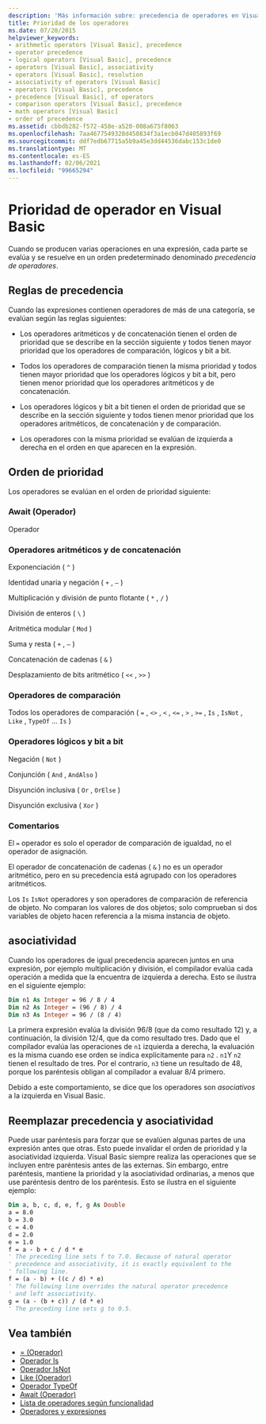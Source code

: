 ```yaml
---
description: 'Más información sobre: precedencia de operadores en Visual Basic'
title: Prioridad de los operadores
ms.date: 07/20/2015
helpviewer_keywords:
- arithmetic operators [Visual Basic], precedence
- operator precedence
- logical operators [Visual Basic], precedence
- operators [Visual Basic], associativity
- operators [Visual Basic], resolution
- associativity of operators [Visual Basic]
- operators [Visual Basic], precedence
- precedence [Visual Basic], of operators
- comparison operators [Visual Basic], precedence
- math operators [Visual Basic]
- order of precedence
ms.assetid: cbbdb282-f572-458e-a520-008a675f8063
ms.openlocfilehash: 7aa4677549328d450834f3a1ecb047d405893f69
ms.sourcegitcommit: ddf7edb67715a5b9a45e3dd44536dabc153c1de0
ms.translationtype: MT
ms.contentlocale: es-ES
ms.lasthandoff: 02/06/2021
ms.locfileid: "99665294"
---
```

# <a name="operator-precedence-in-visual-basic"></a>Prioridad de operador en Visual Basic

Cuando se producen varias operaciones en una expresión, cada parte se evalúa y se resuelve en un orden predeterminado denominado *precedencia de operadores*.

## <a name="precedence-rules"></a>Reglas de precedencia

 Cuando las expresiones contienen operadores de más de una categoría, se evalúan según las reglas siguientes:

- Los operadores aritméticos y de concatenación tienen el orden de prioridad que se describe en la sección siguiente y todos tienen mayor prioridad que los operadores de comparación, lógicos y bit a bit.

- Todos los operadores de comparación tienen la misma prioridad y todos tienen mayor prioridad que los operadores lógicos y bit a bit, pero tienen menor prioridad que los operadores aritméticos y de concatenación.

- Los operadores lógicos y bit a bit tienen el orden de prioridad que se describe en la sección siguiente y todos tienen menor prioridad que los operadores aritméticos, de concatenación y de comparación.

- Los operadores con la misma prioridad se evalúan de izquierda a derecha en el orden en que aparecen en la expresión.

## <a name="precedence-order"></a>Orden de prioridad

 Los operadores se evalúan en el orden de prioridad siguiente:

### <a name="await-operator"></a>Await (Operador)

 Operador

### <a name="arithmetic-and-concatenation-operators"></a>Operadores aritméticos y de concatenación

 Exponenciación ( `^` )

 Identidad unaria y negación ( `+` , `–` )

 Multiplicación y división de punto flotante ( `*` , `/` )

 División de enteros ( `\` )

 Aritmética modular ( `Mod` )

 Suma y resta ( `+` , `–` )

 Concatenación de cadenas ( `&` )

 Desplazamiento de bits aritmético ( `<<` , `>>` )

### <a name="comparison-operators"></a>Operadores de comparación

 Todos los operadores de comparación ( `=` , `<>` , `<` , `<=` , `>` , `>=` , `Is` , `IsNot` , `Like` , `TypeOf` ... `Is` )

### <a name="logical-and-bitwise-operators"></a>Operadores lógicos y bit a bit

 Negación ( `Not` )

 Conjunción ( `And` , `AndAlso` )

 Disyunción inclusiva ( `Or` , `OrElse` )

 Disyunción exclusiva ( `Xor` )

### <a name="comments"></a>Comentarios

 El `=` operador es solo el operador de comparación de igualdad, no el operador de asignación.

 El operador de concatenación de cadenas ( `&` ) no es un operador aritmético, pero en su precedencia está agrupado con los operadores aritméticos.

 Los `Is` `IsNot` operadores y son operadores de comparación de referencia de objeto. No comparan los valores de dos objetos; solo comprueban si dos variables de objeto hacen referencia a la misma instancia de objeto.

## <a name="associativity"></a>asociatividad

 Cuando los operadores de igual precedencia aparecen juntos en una expresión, por ejemplo multiplicación y división, el compilador evalúa cada operación a medida que la encuentra de izquierda a derecha. Esto se ilustra en el siguiente ejemplo:

```vb
Dim n1 As Integer = 96 / 8 / 4
Dim n2 As Integer = (96 / 8) / 4
Dim n3 As Integer = 96 / (8 / 4)
```

 La primera expresión evalúa la división 96/8 (que da como resultado 12) y, a continuación, la división 12/4, que da como resultado tres. Dado que el compilador evalúa las operaciones de `n1` izquierda a derecha, la evaluación es la misma cuando ese orden se indica explícitamente para `n2` . `n1`Y `n2` tienen el resultado de tres. Por el contrario, `n3` tiene un resultado de 48, porque los paréntesis obligan al compilador a evaluar 8/4 primero.

 Debido a este comportamiento, se dice que los operadores son *asociativos* a la izquierda en Visual Basic.

## <a name="overriding-precedence-and-associativity"></a>Reemplazar precedencia y asociatividad

 Puede usar paréntesis para forzar que se evalúen algunas partes de una expresión antes que otras. Esto puede invalidar el orden de prioridad y la asociatividad izquierda. Visual Basic siempre realiza las operaciones que se incluyen entre paréntesis antes de las externas. Sin embargo, entre paréntesis, mantiene la prioridad y la asociatividad ordinarias, a menos que use paréntesis dentro de los paréntesis. Esto se ilustra en el siguiente ejemplo:

```vb
Dim a, b, c, d, e, f, g As Double
a = 8.0
b = 3.0
c = 4.0
d = 2.0
e = 1.0
f = a - b + c / d * e
' The preceding line sets f to 7.0. Because of natural operator
' precedence and associativity, it is exactly equivalent to the
' following line.
f = (a - b) + ((c / d) * e)
' The following line overrides the natural operator precedence
' and left associativity.
g = (a - (b + c)) / (d * e)
' The preceding line sets g to 0.5.
```

## <a name="see-also"></a>Vea también

- [= (Operador)](assignment-operator.md)
- [Operador Is](is-operator.md)
- [Operador IsNot](isnot-operator.md)
- [Like (Operador)](like-operator.md)
- [Operador TypeOf](typeof-operator.md)
- [Await (Operador)](await-operator.md)
- [Lista de operadores según funcionalidad](operators-listed-by-functionality.md)
- [Operadores y expresiones](../../programming-guide/language-features/operators-and-expressions/index.md)
